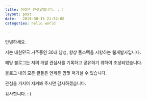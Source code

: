 ```yaml
---
title: 이것은 인삿말입니다. : )
layout: post
date:   2019-08-15 21:52:00
categories: hello world

---
```


안녕하세요. 

저는 대한민국 거주중인 30대 남성, 항상 풀스택을 지향하는 웹개발자입니다.

해당 블로그는 저의 개발 관심사를 기록하고 공유하기 위하여 조성되었습니다.

블로그 내의 모든 글들은 언제든 맘껏 퍼가실 수 있습니다. 

관심을 가지어 지켜봐 주시면 감사하겠습니다.

감사합니다. : )
